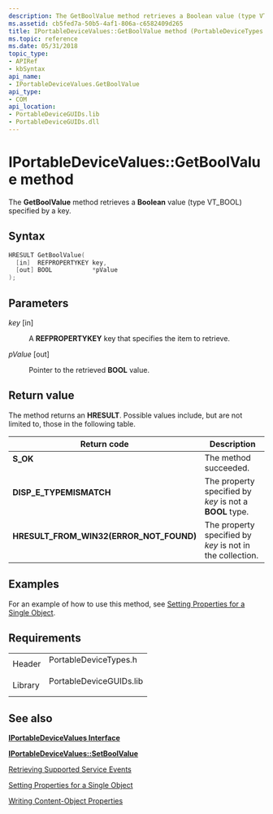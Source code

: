 ```yaml
---
description: The GetBoolValue method retrieves a Boolean value (type VT\_BOOL) specified by a key.
ms.assetid: cb5fed7a-50b5-4af1-806a-c6582409d265
title: IPortableDeviceValues::GetBoolValue method (PortableDeviceTypes.h)
ms.topic: reference
ms.date: 05/31/2018
topic_type: 
- APIRef
- kbSyntax
api_name: 
- IPortableDeviceValues.GetBoolValue
api_type: 
- COM
api_location: 
- PortableDeviceGUIDs.lib
- PortableDeviceGUIDs.dll
---
```


# IPortableDeviceValues::GetBoolValue method

The **GetBoolValue** method retrieves a **Boolean** value (type VT\_BOOL) specified by a key.

## Syntax


```C++
HRESULT GetBoolValue(
  [in]  REFPROPERTYKEY key,
  [out] BOOL           *pValue
);
```



## Parameters

<dl> <dt>

*key* \[in\]
</dt> <dd>

A **REFPROPERTYKEY** key that specifies the item to retrieve.

</dd> <dt>

*pValue* \[out\]
</dt> <dd>

Pointer to the retrieved **BOOL** value.

</dd> </dl>

## Return value

The method returns an **HRESULT**. Possible values include, but are not limited to, those in the following table.



| Return code                                                                                                            | Description                                                          |
|------------------------------------------------------------------------------------------------------------------------|----------------------------------------------------------------------|
| <dl> <dt>**S\_OK**</dt> </dl>                                   | The method succeeded.<br/>                                     |
| <dl> <dt>**DISP\_E\_TYPEMISMATCH**</dt> </dl>                   | The property specified by *key* is not a **BOOL** type.<br/>   |
| <dl> <dt>**HRESULT\_FROM\_WIN32(ERROR\_NOT\_FOUND)**</dt> </dl> | The property specified by *key* is not in the collection.<br/> |



 

## Examples

For an example of how to use this method, see [Setting Properties for a Single Object](setting-properties-for-a-single-object.md).

## Requirements



|                    |                                                                                                    |
|--------------------|----------------------------------------------------------------------------------------------------|
| Header<br/>  | <dl> <dt>PortableDeviceTypes.h</dt> </dl>   |
| Library<br/> | <dl> <dt>PortableDeviceGUIDs.lib</dt> </dl> |



## See also

<dl> <dt>

[**IPortableDeviceValues Interface**](iportabledevicevalues.md)
</dt> <dt>

[**IPortableDeviceValues::SetBoolValue**](iportabledevicevalues-setboolvalue.md)
</dt> <dt>

[Retrieving Supported Service Events](retrieving-supported-events.md)
</dt> <dt>

[Setting Properties for a Single Object](setting-properties-for-a-single-object.md)
</dt> <dt>

[Writing Content-Object Properties](writing-content-object-properties.md)
</dt> </dl>

 

 




